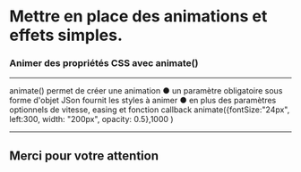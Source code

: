 <!-- footer: Copyright 2017 © Glenn ROLLAND – Reproduction interdite -->
<!-- page_number : true -->

<link rel="stylesheet" href="../../assets/style.css" />

# Mettre en place des animations et effets simples.

### Animer des propriétés CSS avec animate()

<!-- 09/07 Vidéo (screencast) -->

----

 animate() permet de créer une animation
●
 un paramètre obligatoire sous forme d'objet JSon fournit
les styles à animer
●
 en plus des paramètres optionnels de vitesse, easing et
fonction callback
animate({fontSize:"24px", left:300, width: "200px", opacity: 0.5},1000 )

----

## Merci pour votre attention
